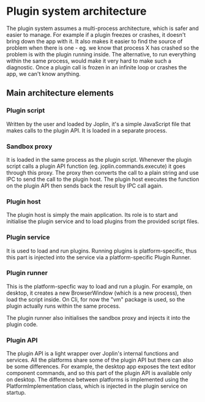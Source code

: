 # Plugin system architecture

The plugin system assumes a multi-process architecture, which is safer and easier to manage. For example if a plugin freezes or crashes, it doesn't bring down the app with it. It also makes it easier to find the source of problem when there is one - eg. we know that process X has crashed so the problem is with the plugin running inside. The alternative, to run everything within the same process, would make it very hard to make such a diagnostic. Once a plugin call is frozen in an infinite loop or crashes the app, we can't know anything.

## Main architecture elements

### Plugin script

Written by the user and loaded by Joplin, it's a simple JavaScript file that makes calls to the plugin API. It is loaded in a separate process.

### Sandbox proxy

It is loaded in the same process as the plugin script. Whenever the plugin script calls a plugin API function (eg. joplin.commands.execute) it goes through this proxy. The proxy then converts the call to a plain string and use IPC to send the call to the plugin host. The plugin host executes the function on the plugin API then sends back the result by IPC call again.

### Plugin host

The plugin host is simply the main application. Its role is to start and initialise the plugin service and to load plugins from the provided script files.

### Plugin service

It is used to load and run plugins. Running plugins is platform-specific, thus this part is injected into the service via a platform-specific Plugin Runner.

### Plugin runner

This is the platform-specfic way to load and run a plugin. For example, on desktop, it creates a new BrowserWindow (which is a new process), then load the script inside. On Cli, for now the "vm" package is used, so the plugin actually runs within the same process.

The plugin runner also initialises the sandbox proxy and injects it into the plugin code.

### Plugin API

The plugin API is a light wrapper over Joplin's internal functions and services. All the platforms share some of the plugin API but there can also be some differences. For example, the desktop app exposes the text editor component commands, and so this part of the plugin API is available only on desktop. The difference between platforms is implemented using the PlatformImplementation class, which is injected in the plugin service on startup.